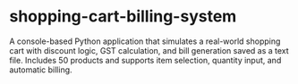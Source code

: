 # shopping-cart-billing-system
A console-based Python application that simulates a real-world shopping cart with discount logic, GST calculation, and bill generation saved as a text file. Includes 50 products and supports item selection, quantity input, and automatic billing.
